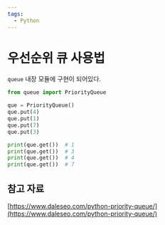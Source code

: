 ```yaml
---
tags:
  - Python
---
```

# 우선순위 큐 사용법

`queue` 내장 모듈에 구현이 되어있다.

```python
from queue import PriorityQueue

que = PriorityQueue()
que.put(4)
que.put(1)
que.put(7)
que.put(3)

print(que.get())  # 1
print(que.get())  # 3
print(que.get())  # 4
print(que.get())  # 7
```

## 참고 자료

[https://www.daleseo.com/python-priority-queue/](https://www.daleseo.com/python-priority-queue/)